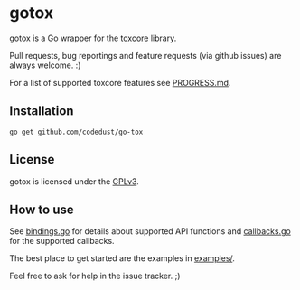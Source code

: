 gotox
=====

gotox is a Go wrapper for the [toxcore](https://github.com/irungentoo/toxcore) library.

Pull requests, bug reportings and feature requests (via github issues) are always welcome. :)

For a list of supported toxcore features see [PROGRESS.md](PROGRESS.md).

## Installation
```
go get github.com/codedust/go-tox
```

## License
gotox is licensed under the [GPLv3](COPYING).

## How to use
See [bindings.go](bindings.go) for details about supported API functions and [callbacks.go](callbacks.go) for the supported callbacks.

The best place to get started are the examples in [examples/](examples/).

Feel free to ask for help in the issue tracker. ;)
